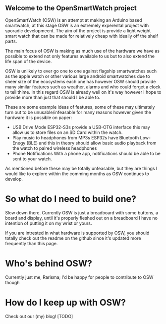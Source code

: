 ## Welcome to the OpenSmartWatch project

OpenSmartWatch (OSW) is an attempt at making an Arduino based smartwatch; at this stage OSW is an extremely experental project with sporadic developmeent.
The aim of the project is provide a light weight smart watch that can be made for relatively cheap with ideally off the shelf parts.

The main focus of OSW is making as much use of the hardware we have as possible to extend not only features available to us but to also extend the life span of the device.

OSW is unlikely to ever go one to one against flagship smartwatches such as the apple watch or other various large android smartwatches due to sheer size of the ecosystems each one has however OSW should provide many similar features such as weather, alarms and who could forget a clock to tell thime. In this regard OSW is already well on it's way however I hope to provide more than just that should I be able to. 

These are some example ideas of features, some of these may ultimately turn out to be unusable/infeasable for many reasons however given the hardware it is possible on paper:

- USB Drive Mode
    ESP32-S3s provide a USB-OTG interface this may allow us to store files on an SD Card within the watch.
- Play music to headphones from MP3s
    ESP32s have Bluetooth Low-Enegy (BLE) and this in theory should allow basic audio playback from the watch to paired wireless headphones
- Phone Notifications
    With a phone app, notifications should be able to be sent to your watch.

As mentioned before these may be totally unfeasable, but they are things I would like to explore within the comming months as OSW continues to develop.


# So what do I need to build one?
Slow down there.
Currently OSW is just a breadboard with some buttons, a board and display, until it's properly fleshed out on a breadboard I have no intention of putting it on my wrist or yours.

If you are intrested in what hardware is supported by OSW, you should totally check out the readme on the github since it's updated more frequently than this page.

# Who's behind OSW?

Currently just me, Rarisma; I'd be happy for people to contribute to OSW though

# How do I keep up with OSW?
Check out our (my) blog!
[TODO]


















